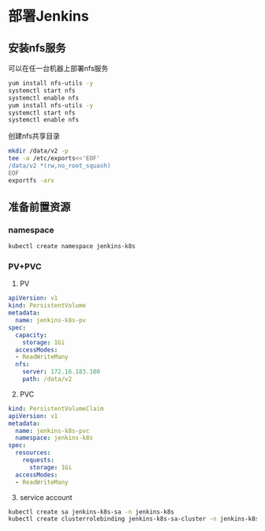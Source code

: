 # 部署Jenkins

## 安装nfs服务

可以在任一台机器上部署nfs服务

~~~sh
yum install nfs-utils -y
systemctl start nfs
systemctl enable nfs
yum install nfs-utils -y
systemctl start nfs
systemctl enable nfs
~~~

创建nfs共享目录

~~~sh
mkdir /data/v2 -p
tee -a /etc/exports<<'EOF'
/data/v2 *(rw,no_root_squash)
EOF
exportfs -arv
~~~

## 准备前置资源

### namespace

~~~sh
kubectl create namespace jenkins-k8s
~~~

### PV+PVC

1. PV

~~~yaml
apiVersion: v1
kind: PersistentVolume
metadata:
  name: jenkins-k8s-pv
spec:
  capacity:
    storage: 1Gi
  accessModes:
  - ReadWriteMany
  nfs:
    server: 172.16.183.100
    path: /data/v2
~~~

2. PVC

~~~yaml
kind: PersistentVolumeClaim
apiVersion: v1
metadata:
  name: jenkins-k8s-pvc
  namespace: jenkins-k8s
spec:
  resources:
    requests:
      storage: 1Gi
  accessModes:
  - ReadWriteMany
~~~

3. service account

~~~sh
kubectl create sa jenkins-k8s-sa -n jenkins-k8s
kubectl create clusterrolebinding jenkins-k8s-sa-cluster -n jenkins-k8s  --clusterrole=cluster-admin --serviceaccount=jenkins-k8s:jenkins-k8s-sa

~~~

